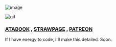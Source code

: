 ![image](https://github.com/user-attachments/assets/178a3ea4-3c6c-47ed-9654-3cdd073e1a70)

![gif](https://github.com/user-attachments/assets/c1b2acf7-f0fb-42db-9f53-209aa5ed7ad7)
### [ATABOOK](https://reiifayrezuu.atabook.org/) , [STRAWPAGE](https://reiivrynnzu.straw.page/) , [PATREON](https://www.patreon.com/c/reii_vrynnwaffls/about)
If I have energy to code, I'll make this detailed. Soon.

